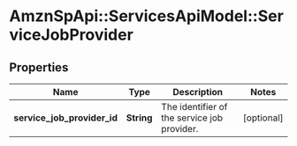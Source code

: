 # AmznSpApi::ServicesApiModel::ServiceJobProvider

## Properties
Name | Type | Description | Notes
------------ | ------------- | ------------- | -------------
**service_job_provider_id** | **String** | The identifier of the service job provider. | [optional] 

